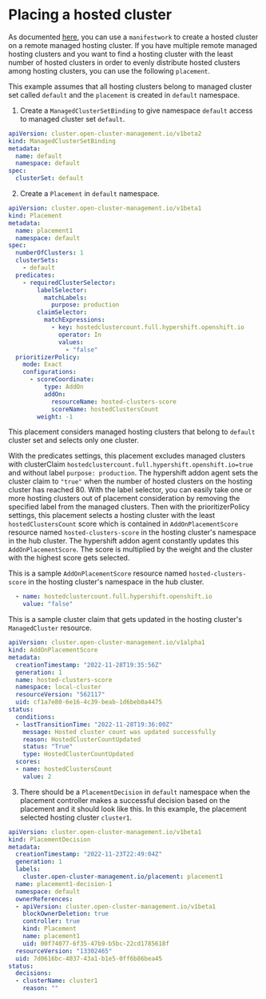 # Placing a hosted cluster

As documented [here](https://github.com/stolostron/hypershift-addon-operator/blob/main/docs/provision_hypershift_clusters_by_manifestwork.md), you can use a `manifestwork` to create a hosted cluster on a remote managed hosting cluster. If you have multiple remote managed hosting clusters and you want to find a hosting cluster with the least number of hosted clusters in order to evenly distribute hosted clusters among hosting clusters, you can use the following `placement`.

This example assumes that all hosting clusters belong to managed cluster set called `default` and the `placement` is created in `default` namespace.

1. Create a `ManagedClusterSetBinding` to give namespace `default` access to managed cluster set `default`.

```yaml
apiVersion: cluster.open-cluster-management.io/v1beta2
kind: ManagedClusterSetBinding
metadata:
  name: default
  namespace: default
spec:
  clusterSet: default
```

2. Create a `Placement` in `default` namespace. 

```yaml
apiVersion: cluster.open-cluster-management.io/v1beta1
kind: Placement
metadata:
  name: placement1
  namespace: default
spec:
  numberOfClusters: 1 
  clusterSets:
    - default
  predicates:
    - requiredClusterSelector:
        labelSelector:
          matchLabels:
            purpose: production
        claimSelector:
          matchExpressions:
            - key: hostedclustercount.full.hypershift.openshift.io
              operator: In
              values:
                - "false"
  prioritizerPolicy:
    mode: Exact
    configurations:
      - scoreCoordinate:
          type: AddOn
          addOn:
            resourceName: hosted-clusters-score 
            scoreName: hostedClustersCount
        weight: -1
```

This placement considers managed hosting clusters that belong to `default` cluster set and selects only one cluster.

With the predicates settings, this placement excludes managed clusters with clusterClaim `hostedclustercount.full.hypershift.openshift.io=true` and without label `purpose: production`. The hypershift addon agent sets the cluster claim to `"true"` when the number of hosted clusters on the hosting cluster has reached 80. With the label selector, you can easily take one or more hosting clusters out of placement consideration by removing the specified label from the managed clusters. Then with the prioritizerPolicy settings, this placement selects a hosting cluster with the least `hostedClustersCount` score which is contained in `AddOnPlacementScore` resource named `hosted-clusters-score` in the hosting cluster's namespace in the hub cluster. The hypershift addon agent constantly updates this `AddOnPlacementScore`. The score is multiplied by the weight and the cluster with the highest score gets selected. 

This is a sample `AddOnPlacementScore` resource named `hosted-clusters-score` in the hosting cluster's namespace in the hub cluster.

```yaml
  - name: hostedclustercount.full.hypershift.openshift.io
    value: "false"
```

This is a sample cluster claim that gets updated in the hosting cluster's `ManagedCluster` resource.

```yaml
apiVersion: cluster.open-cluster-management.io/v1alpha1
kind: AddOnPlacementScore
metadata:
  creationTimestamp: "2022-11-28T19:35:56Z"
  generation: 1
  name: hosted-clusters-score
  namespace: local-cluster
  resourceVersion: "562117"
  uid: cf1a7e80-6e16-4c39-beab-1d6beb0a4475
status:
  conditions:
  - lastTransitionTime: "2022-11-28T19:36:00Z"
    message: Hosted cluster count was updated successfully
    reason: HostedClusterCountUpdated
    status: "True"
    type: HostedClusterCountUpdated
  scores:
  - name: hostedClustersCount
    value: 2
```

3. There should be a `PlacementDecision` in `default` namespace when the placement controller makes a successful decision based on the placement and it should look like this. In this example, the placement selected hosting cluster `cluster1`.

```yaml
apiVersion: cluster.open-cluster-management.io/v1beta1
kind: PlacementDecision
metadata:
  creationTimestamp: "2022-11-23T22:49:04Z"
  generation: 1
  labels:
    cluster.open-cluster-management.io/placement: placement1
  name: placement1-decision-1
  namespace: default
  ownerReferences:
  - apiVersion: cluster.open-cluster-management.io/v1beta1
    blockOwnerDeletion: true
    controller: true
    kind: Placement
    name: placement1
    uid: 00f74077-6f35-47b9-b5bc-22cd1785618f
  resourceVersion: "13302465"
  uid: 7d0616bc-4037-43a1-b1e5-0ff6b86bea45
status:
  decisions:
  - clusterName: cluster1
    reason: ""
```

